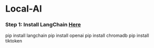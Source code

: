# Local-AI

### Step 1: Install LangChain [Here](https://github.com/langchain-ai/langchain)
pip install langchain
pip install openai
pip install chromadb
pip install tiktoken
